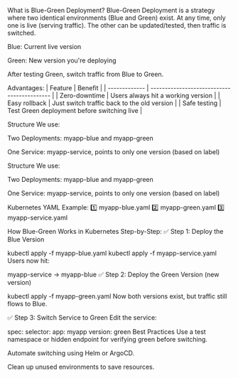 What is Blue-Green Deployment?
Blue-Green Deployment is a strategy where two identical environments (Blue and Green) exist.
At any time, only one is live (serving traffic). The other can be updated/tested, then traffic is switched.

Blue: Current live version

Green: New version you're deploying

After testing Green, switch traffic from Blue to Green.

Advantages:
| Feature       | Benefit                                     |
| ------------- | ------------------------------------------- |
| Zero-downtime | Users always hit a working version          |
| Easy rollback | Just switch traffic back to the old version |
| Safe testing  | Test Green deployment before switching live |

Structure
We use:

Two Deployments: myapp-blue and myapp-green

One Service: myapp-service, points to only one version (based on label)

Structure
We use:

Two Deployments: myapp-blue and myapp-green

One Service: myapp-service, points to only one version (based on label)

Kubernetes YAML Example:
1️⃣ myapp-blue.yaml
2️⃣ myapp-green.yaml
3️⃣ myapp-service.yaml

How Blue-Green Works in Kubernetes
Step-by-Step:
✅ Step 1: Deploy the Blue Version

kubectl apply -f myapp-blue.yaml
kubectl apply -f myapp-service.yaml
Users now hit:

myapp-service -> myapp-blue
✅ Step 2: Deploy the Green Version (new version)

kubectl apply -f myapp-green.yaml
Now both versions exist, but traffic still flows to Blue.

✅ Step 3: Switch Service to Green
Edit the service:

spec:
  selector:
    app: myapp
    version: green
Best Practices
Use a test namespace or hidden endpoint for verifying green before switching.

Automate switching using Helm or ArgoCD.

Clean up unused environments to save resources.